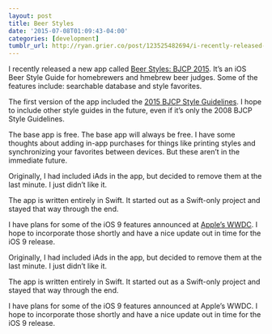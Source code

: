 ```yaml
---
layout: post
title: Beer Styles
date: '2015-07-08T01:09:43-04:00'
categories: [development]
tumblr_url: http://ryan.grier.co/post/123525482694/i-recently-released-a-new-app-called-beer-styles
---
```



I recently released a new app called [Beer Styles: BJCP 2015](https://itunes.apple.com/us/app/beer-style-guidelines/id998139111?mt=8). It’s an iOS Beer Style Guide for homebrewers and hmebrew beer judges. Some of the features include: searchable database and style favorites.

The first version of the app included the [2015 BJCP Style Guidelines](https://www.bjcp.org/). I hope to include other style guides in the future, even if it’s only the 2008 BJCP Style Guidelines.

The base app is free. The base app will always be free. I have some thoughts about adding in-app purchases for things like printing styles and synchronizing your favorites between devices. But these aren’t in the immediate future.

Originally, I had included iAds in the app, but decided to remove them at the last minute. I just didn’t like it.

The app is written entirely in Swift. It started out as a Swift-only project and stayed that way through the end.

I have plans for some of the iOS 9 features announced at [Apple’s WWDC](https://developer.apple.com/wwdc/). I hope to incorporate those shortly and have a nice update out in time for the iOS 9 release.

Originally, I had included iAds in the app, but decided to remove them at the last minute. I just didn’t like it.

The app is written entirely in Swift. It started out as a Swift-only project and stayed that way through the end.

I have plans for some of the iOS 9 features announced at Apple’s WWDC. I hope to incorporate those shortly and have a nice update out in time for the iOS 9 release.

